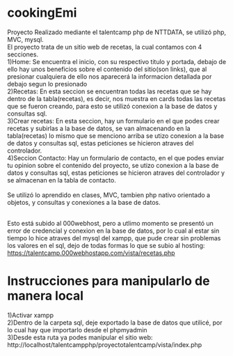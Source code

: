 # cookingEmi
Proyecto Realizado mediante el talentcamp php de NTTDATA, se utilizó php, MVC, mysql.
<br>
El proyecto trata de un sitio web de recetas, la cual contamos con 4 secciones.
<br>
1)Home: Se encuentra el inicio, con su respectivo titulo y portada, debajo de ello hay unos beneficios sobre el contenido del sitio(son links), que al presionar cualquiera de ello nos aparecerá la informacion detallada por debajo segun lo presionado<br>
2)Recetas: En esta seccion se encuentran todas las recetas que se hay dentro de la tabla(recetas), es decir, nos muestra en cards todas las recetas que se fueron creando, para esto se utilizó conexion a la base de datos y consultas sql.<br>
3)Crear recetas: En esta seccion, hay un formulario en el que  podes crear recetas y subirlas a la base de datos, se van almacenando en la tabla(recetas) lo mismo que se menciono arriba se utizo conexion a la base de datos y consultas sql, estas peticiones se hicieron atraves del controlador. <br>
4)Seccion Contacto: Hay un formulario de contacto, en el que podes enviar tu opinion sobre el contenido del proyecto, se utizo conexion a la base de datos y consultas sql, estas peticiones se hicieron atraves del controlador y se almacenan en la tabla de contacto. <br>
<br>
Se utilizó lo aprendido en clases, MVC,  tambien php nativo orientado a objetos, y consultas y conexiones a la base de datos.
<br>
<br>

 Esto está subido al 000webhost, pero a utlimo momento se presentó un error de credencial y conexion en la base de datos, por lo cual al estar sin tiempo lo hice atraves del mysql del xampp, que pude crear sin problemas los valores en el sql, dejo de todas formas lo que se subio al hosting: https://talentcamp.000webhostapp.com/vista/recetas.php <br>

 # Instrucciones para manipularlo de manera local
 1)Activar xampp  <br>
 2)Dentro de la carpeta sql, deje exportado la base de datos que utilicé, por lo cual hay que importarlo desde el phpmyadmin <br>
 3)Desde esta ruta ya podes manipular el sitio web: http://localhost/talentcampphp/proyectotalentcamp/vista/index.php




